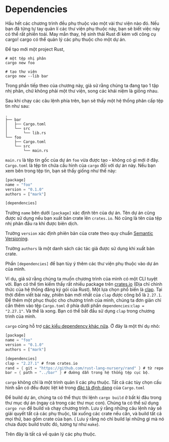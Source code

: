 # Dependencies

Hầu hết các chương trình đều phụ thuộc vào một vài thư viện nào đó. Nếu bạn đã từng tự tay quản lí các thư viện phụ thuộc này, bạn sẽ biết việc này có thể rất phiền toái. May mắn thay, hệ sinh thái Rust đi kèm với công cụ cargo! cargo có thể quản lý các phụ thuộc cho một dự án.

Để tạo mới một project Rust,

```rust,mdbook-runnable,editable
# một tệp nhị phân
cargo new foo

# tạo thư viện
cargo new --lib bar
```

Trong phần tiếp theo của chương này, giả sử rằng chúng ta đang tạo 1 tập nhị phân, chứ không phải một thư viện, song các khái niệm là giống nhau.

Sau khi chạy các câu lệnh phía trên, bạn sẽ thấy một hệ thống phân cấp tệp tin như sau: 

```rust,mdbook-runnable,editable
.
├── bar
│   ├── Cargo.toml
│   └── src
│       └── lib.rs
└── foo
    ├── Cargo.toml
    └── src
        └── main.rs
```
`main.rs` là tệp tin gốc của dự án `foo` vừa được tạo - không có gì mới ở đây. `Cargo.toml` là tệp tin chứa cấu hình của `cargo` đối với dự án này. Nếu bạn xem bên trong tệp tin, bạn sẽ thấy giống như thế này: 
```rust
[package]
name = "foo"
version = "0.1.0"
authors = ["mark"]

[dependencies]
```
Trường `name` bên dưới `[package]` xác định tên của dự án. Tên dự án cũng được sử dụng nếu bạn xuất bản crate lên `crates.io`. Nó cũng là tên của tệp nhị phân đầu ra khi được biên dịch.

Trường `version` xác định phiên bản của crate theo quy chuẩn [Semantic Versioning](https://semver.org/).

Trường `authors` là một danh sách các tác giả được sử dụng khi xuất bản crate.

Phần `[dependencies]` để bạn tùy ý thêm các thư viện phụ thuộc vào dự án của mình.

Ví dụ, giả sử rằng chúng ta muốn chương trình của mình có một CLI tuyệt vời. Bạn có thể tìm kiếm thấy rất nhiều package trên [crates.io](https://crates.io/) (Địa chỉ chính thức của hệ thống đăng ký gói của Rust). Một lựa chọn phổ biến là [clap](https://crates.io/crates/clap). Tại thời điểm viết bài này, phiên bản mới nhất của `clap` được công bố là `2.27.1`. Để thêm một phục thuộc cho chương trình của mình, chúng ta đơn giản chỉ cần thêm vào tệp `Cargo.toml` ở phía dưới phần `dependencies`:`clap = "2.27.1"`.  Và thế là xong. Bạn có thể bắt đầu sử dụng `clap` trong chương trình của mình.

`cargo` cũng hỗ trợ [các kiểu dependency khác nữa](https://doc.rust-lang.org/cargo/reference/specifying-dependencies.html). Ở đây là một thí dụ nhỏ:

```rust
[package]
name = "foo"
version = "0.1.0"
authors = ["mark"]

[dependencies]
clap = "2.27.1" # from crates.io
rand = { git = "https://github.com/rust-lang-nursery/rand" } # từ repo online.
bar = { path = "../bar" } # đường dẫn trong hệ thống tệp cục bộ.
```
`cargo` không chỉ là một trình quản lí các phụ thuộc. Tất cả các tùy chọn cấu hình sẵn có đều được liệt kê trong [đặc tả định dạng](https://doc.rust-lang.org/cargo/reference/manifest.html) của `Cargo.toml`

Để  build dự án, chúng ta có thể  thực thi lệnh `cargo build` ở bất kì đâu trong thư mục dự án (ngay cả trong các thư mục con). Chúng ta có thể sử dụng `cargo run` để build và chạy chương trình. Lưu ý rằng những câu lệnh này sẽ giải quyết tất cả các phụ thuộc, tải xuống các crate nếu cần, và build tất cả mọi thứ, bao gồm crate của bạn. ( Lưu ý rằng nó chỉ build lại những gì mà nó chưa được build trước đó, tương tự như `make`).

Trên đây là tất cả về quản lý các phụ thuộc.